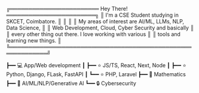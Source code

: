 ╔════════════════════════ Hey There! ════════════════════════╗
║ I'm a CSE Student studying in SKCET, Coimbatore.           ║
║                                                            ║
║ My areas of interest are AI/ML, LLMs, NLP, Data Science,   ║
║ Web Development, Cloud, Cyber Security and basically       ║
║ every other thing out there. I love working with various   ║
║ tools and learning new things.                             ║
╚════════════════════════════════════════════════════════════╝

┣━━ 💻 App/Web development
┃   ┣━━ ⭐ JS/TS, React, Next, Node
┃   ┣━━ ⭐ Python, Django, FLask, FastAPI
┃   ┗━━ ⭐ PHP, Laravel
┣━━ 🔢 Mathematics
┣━━ 🤖 AI/ML/NLP/Generative AI
┗━━ 🔒 Cybersecurity

